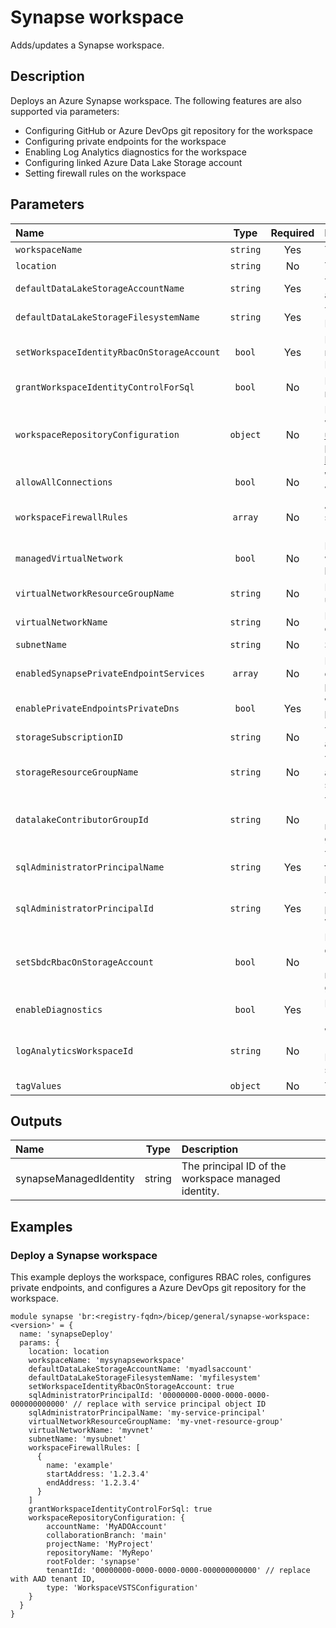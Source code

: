 # Synapse workspace

Adds/updates a Synapse workspace.

## Description

Deploys an Azure Synapse workspace. The following features are also supported via parameters:

- Configuring GitHub or Azure DevOps git repository for the workspace
- Configuring private endpoints for the workspace
- Enabling Log Analytics diagnostics for the workspace
- Configuring linked Azure Data Lake Storage account
- Setting firewall rules on the workspace

## Parameters

| Name                                       | Type     | Required | Description                                                                                                                                                                                                     |
| :----------------------------------------- | :------: | :------: | :-------------------------------------------------------------------------------------------------------------------------------------------------------------------------------------------------------------- |
| `workspaceName`                            | `string` | Yes      | The name of the Synapse workspace.                                                                                                                                                                              |
| `location`                                 | `string` | No       | The location of the Synapse workspace.                                                                                                                                                                          |
| `defaultDataLakeStorageAccountName`        | `string` | Yes      | The name of the existing Data Lake storage account.                                                                                                                                                             |
| `defaultDataLakeStorageFilesystemName`     | `string` | Yes      | The name of the filesystem to create in the existing Data Lake storage account.                                                                                                                                 |
| `setWorkspaceIdentityRbacOnStorageAccount` | `bool`   | Yes      | If true, grants "Storage Blob Data Contributor" RBAC role for the workspace managed identity on the Data Lake storage account.                                                                                  |
| `grantWorkspaceIdentityControlForSql`      | `bool`   | No       | If true, grants SQL control to the workspace managed identity.                                                                                                                                                  |
| `workspaceRepositoryConfiguration`         | `object` | No       | Provides the configuration for git-integrated workspaces. Ref: https://learn.microsoft.com/en-us/azure/templates/microsoft.synapse/workspaces?pivots=deployment-language-bicep#workspacerepositoryconfiguration |
| `allowAllConnections`                      | `bool`   | No       | When true, a single firewall rule is configured on the workspace allowing all IP addresses                                                                                                                      |
| `workspaceFirewallRules`                   | `array`  | No       | An array of objects defining firewall rules with the structure {name: "rule_name", startAddress: "a.b.c.d", endAddress: "w.x.y.z"}                                                                              |
| `managedVirtualNetwork`                    | `bool`   | No       | If true, will ensure that all compute for this workspace is in a virtual network managed on behalf of the user.                                                                                                 |
| `virtualNetworkResourceGroupName`          | `string` | No       | Resource group name for existing virtual network to use when configuring private endpoints.                                                                                                                     |
| `virtualNetworkName`                       | `string` | No       | Name of existing virtual network to use when configuring private endpoints.                                                                                                                                     |
| `subnetName`                               | `string` | No       | Subnet to use when configuring private endpoints.                                                                                                                                                               |
| `enabledSynapsePrivateEndpointServices`    | `array`  | No       | List of services to configure when enabling private endpoints. If not empty, virtual network related parameters must also be set.                                                                               |
| `enablePrivateEndpointsPrivateDns`         | `bool`   | Yes      | When true, the private endpoint sub-resources will be registered with the relevant PrivateDns zone.                                                                                                             |
| `storageSubscriptionID`                    | `string` | No       | The subscription ID of the Data Lake storage account. Defaults to current subscription, if not set.                                                                                                             |
| `storageResourceGroupName`                 | `string` | No       | The resource group name of the Data Lake storage account. Defaults to current resource group, if not set.                                                                                                       |
| `datalakeContributorGroupId`               | `string` | No       | The Azure AD group ID for the group to assign "Storage Blob Data Contributor" and "Reader" RBAC roles on the Data Lake storage account resource group.                                                          |
| `sqlAdministratorPrincipalName`            | `string` | Yes      | The name of an existing service principal to set as the SQL Administrator for the workspace. This will be used as the login.                                                                                    |
| `sqlAdministratorPrincipalId`              | `string` | Yes      | The principal/object ID of an existing service principal to set as the SQL Administrator for the workspace.                                                                                                     |
| `setSbdcRbacOnStorageAccount`              | `bool`   | No       | If true, the group defined by `datalakeContributorGroupId` will be assigned "Storage Blob Data Contributor" and "Reader" RBAC roles on the Data Lake storage account resource group.                            |
| `enableDiagnostics`                        | `bool`   | Yes      | If true, enable diagnostics on the workspace (`logAnalyticsWorkspaceId` must also be set).                                                                                                                      |
| `logAnalyticsWorkspaceId`                  | `string` | No       | When `enableDiagnostics` is true, the workspace ID (resource ID of a Log Analytics workspace) for a Log Analytics workspace to which you would like to send Diagnostic Logs.                                    |
| `tagValues`                                | `object` | No       | The resource tags applied to resources.                                                                                                                                                                         |

## Outputs

| Name                   | Type   | Description                                         |
| :--------------------- | :----: | :-------------------------------------------------- |
| synapseManagedIdentity | string | The principal ID of the workspace managed identity. |

## Examples

### Deploy a Synapse workspace

This example deploys the workspace, configures RBAC roles, configures private endpoints, and configures a Azure DevOps git repository for the workspace.

```bicep
module synapse 'br:<registry-fqdn>/bicep/general/synapse-workspace:<version>' = {
  name: 'synapseDeploy'
  params: {
    location: location
    workspaceName: 'mysynapseworkspace'
    defaultDataLakeStorageAccountName: 'myadlsaccount'
    defaultDataLakeStorageFilesystemName: 'myfilesystem'
    setWorkspaceIdentityRbacOnStorageAccount: true
    sqlAdministratorPrincipalId: '00000000-0000-0000-0000-000000000000' // replace with service principal object ID
    sqlAdministratorPrincipalName: 'my-service-principal'
    virtualNetworkResourceGroupName: 'my-vnet-resource-group'
    virtualNetworkName: 'myvnet'
    subnetName: 'mysubnet'
    workspaceFirewallRules: [
      {
        name: 'example'
        startAddress: '1.2.3.4'
        endAddress: '1.2.3.4'
      }
    ]
    grantWorkspaceIdentityControlForSql: true
    workspaceRepositoryConfiguration: {
        accountName: 'MyADOAccount'
        collaborationBranch: 'main'
        projectName: 'MyProject'
        repositoryName: 'MyRepo'
        rootFolder: 'synapse'
        tenantId: '00000000-0000-0000-0000-000000000000' // replace with AAD tenant ID,
        type: 'WorkspaceVSTSConfiguration'
    }
  }
}
```